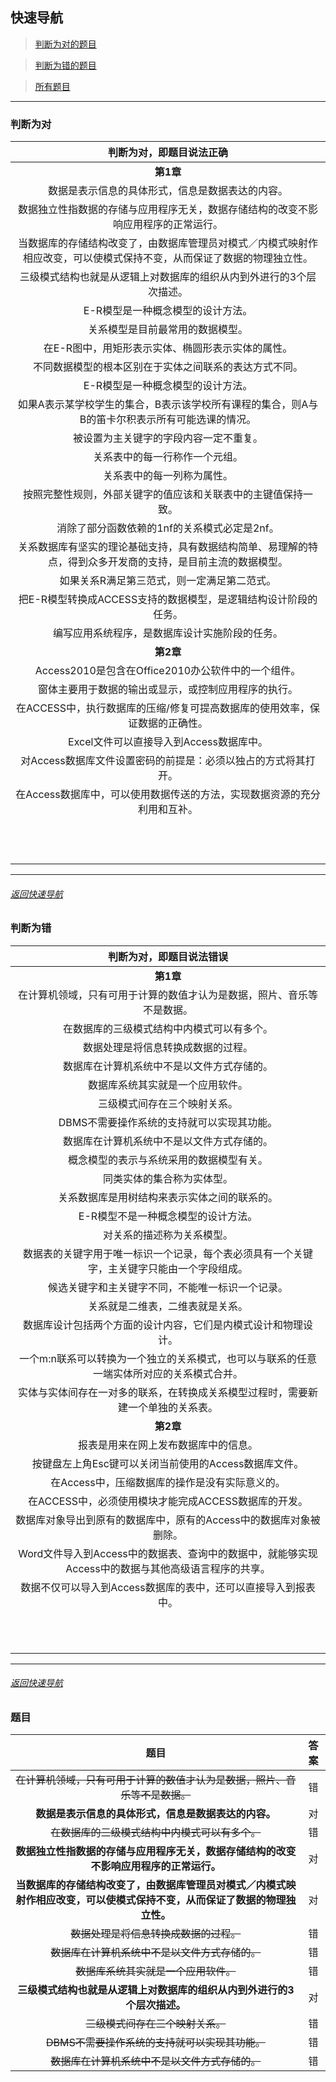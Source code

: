 ## 快速导航
> [判断为对的题目](#判断为对)

> [判断为错的题目](#判断为错)

> [所有题目](#题目)

<hr>

### 判断为对 
|判断为对，即题目说法正确 |
| :---: |
|**第1章**|
|数据是表示信息的具体形式，信息是数据表达的内容。|
|数据独立性指数据的存储与应用程序无关，数据存储结构的改变不影响应用程序的正常运行。|
|当数据库的存储结构改变了，由数据库管理员对模式／内模式映射作相应改变，可以使模式保持不变，从而保证了数据的物理独立性。|
|三级模式结构也就是从逻辑上对数据库的组织从内到外进行的3个层次描述。|
|E-R模型是一种概念模型的设计方法。|
|关系模型是目前最常用的数据模型。|
|在E-R图中，用矩形表示实体、椭圆形表示实体的属性。|
|不同数据模型的根本区别在于实体之间联系的表达方式不同。|
|E-R模型是一种概念模型的设计方法。|
|如果A表示某学校学生的集合，B表示该学校所有课程的集合，则A与B的笛卡尔积表示所有可能选课的情况。|
|被设置为主关键字的字段内容一定不重复。|
|关系表中的每一行称作一个元组。|
|关系表中的每一列称为属性。|
|按照完整性规则，外部关键字的值应该和关联表中的主键值保持一致。|
|消除了部分函数依赖的1nf的关系模式必定是2nf。|
|关系数据库有坚实的理论基础支持，具有数据结构简单、易理解的特点，得到众多开发商的支持，是目前主流的数据模型。|
|如果关系R满足第三范式，则一定满足第二范式。|
|把E-R模型转换成ACCESS支持的数据模型，是逻辑结构设计阶段的任务。|
|编写应用系统程序，是数据库设计实施阶段的任务。|
|**第2章**|
|Access2010是包含在Office2010办公软件中的一个组件。|
|窗体主要用于数据的输出或显示，或控制应用程序的执行。|
|在ACCESS中，执行数据库的压缩/修复可提高数据库的使用效率，保证数据的正确性。|
|Excel文件可以直接导入到Access数据库中。|
|对Access数据库文件设置密码的前提是：必须以独占的方式将其打开。|
|在Access数据库中，可以使用数据传送的方法，实现数据资源的充分利用和互补。|
||
||
||
||
||
||
||
||
||
||
||
||

<hr>

###### [返回快速导航](#快速导航)
### 判断为错
|判断为对，即题目说法错误 |
| :---: |
|**第1章**|
|在计算机领域，只有可用于计算的数值才认为是数据，照片、音乐等不是数据。|
|在数据库的三级模式结构中内模式可以有多个。|
|数据处理是将信息转换成数据的过程。|
|数据库在计算机系统中不是以文件方式存储的。|
|数据库系统其实就是一个应用软件。|
|三级模式间存在三个映射关系。|
|DBMS不需要操作系统的支持就可以实现其功能。|
|数据库在计算机系统中不是以文件方式存储的。|
|概念模型的表示与系统采用的数据模型有关。|
|同类实体的集合称为实体型。|
|关系数据库是用树结构来表示实体之间的联系的。|
|E-R模型不是一种概念模型的设计方法。|
|对关系的描述称为关系模型。|
|数据表的关键字用于唯一标识一个记录，每个表必须具有一个关键字，主关键字只能由一个字段组成。|
|候选关键字和主关键字不同，不能唯一标识一个记录。|
|关系就是二维表，二维表就是关系。|
|数据库设计包括两个方面的设计内容，它们是内模式设计和物理设计。|
|一个m:n联系可以转换为一个独立的关系模式，也可以与联系的任意一端实体所对应的关系模式合并。|
|实体与实体间存在一对多的联系，在转换成关系模型过程时，需要新建一个单独的关系表。|
|**第2章**|
|报表是用来在网上发布数据库中的信息。|
|按键盘左上角Esc键可以关闭当前使用的Access数据库文件。|
|在Access中，压缩数据库的操作是没有实际意义的。|
|在ACCESS中，必须使用模块才能完成ACCESS数据库的开发。|
|数据库对象导出到原有的数据库中，原有的Access中的数据库对象被删除。|
|Word文件导入到Access中的数据表、查询中的数据中，就能够实现Access中的数据与其他高级语言程序的共享。|
|数据不仅可以导入到Access数据库的表中，还可以直接导入到报表中。|
||
||
||
||
||
||
||
||
||
||
||

<hr>

###### [返回快速导航](#快速导航)
### 题目
| 题目 | 答案 |
| :---: | :---: |
| ~~在计算机领域，只有可用于计算的数值才认为是数据，照片、音乐等不是数据。~~ | 错 |
| **数据是表示信息的具体形式，信息是数据表达的内容。** | 对 |
| ~~在数据库的三级模式结构中内模式可以有多个。~~ | 错 |
| **数据独立性指数据的存储与应用程序无关，数据存储结构的改变不影响应用程序的正常运行。** | 对 |
| **当数据库的存储结构改变了，由数据库管理员对模式／内模式映射作相应改变，可以使模式保持不变，从而保证了数据的物理独立性。** | 对 |
| ~~数据处理是将信息转换成数据的过程。~~ | 错 |
| ~~数据库在计算机系统中不是以文件方式存储的。~~ | 错 |
| ~~数据库系统其实就是一个应用软件。~~ | 错 |
| **三级模式结构也就是从逻辑上对数据库的组织从内到外进行的3个层次描述。** | 对 |
| ~~三级模式间存在三个映射关系。~~ | 错 |
| ~~DBMS不需要操作系统的支持就可以实现其功能。~~ | 错 |
| ~~数据库在计算机系统中不是以文件方式存储的。~~ | 错 |

